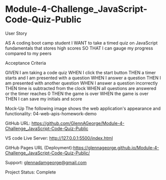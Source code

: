 # Module-4-Challenge_JavaScript-Code-Quiz-Public

User Story

AS A coding boot camp student I WANT to take a timed quiz on JavaScript fundamentals that stores high scores SO THAT I can gauge my progress compared to my peers

Acceptance Criteria

GIVEN I am taking a code quiz WHEN I click the start button THEN a timer starts and I am presented with a question WHEN I answer a question THEN I am presented with another question WHEN I answer a question incorrectly THEN time is subtracted from the clock WHEN all questions are answered or the timer reaches 0 THEN the game is over WHEN the game is over THEN I can save my initials and score

Mock-Up The following image shows the web application's appearance and functionality: 04-web-apis-homework-demo

GitHub URL: https://github.com/GlennAGeorge/Module-4-Challenge_JavaScript-Code-Quiz-Public

VS code Live Server: http://127.0.0.1:5500/index.html

GitHub Pages URL (Deployment):https://glennageorge.github.io/Module-4-Challenge_JavaScript-Code-Quiz-Public/

Support: glennadamgeorge@gmail.com

Project Status: Complete
